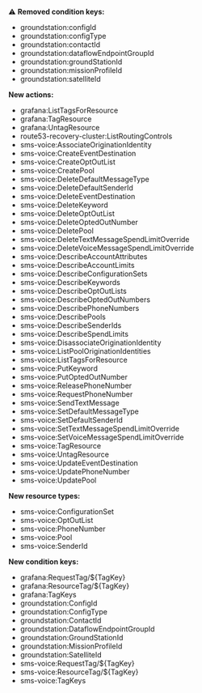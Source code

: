 :warning: **Removed condition keys:**

- groundstation:configId
- groundstation:configType
- groundstation:contactId
- groundstation:dataflowEndpointGroupId
- groundstation:groundStationId
- groundstation:missionProfileId
- groundstation:satelliteId

**New actions:**

- grafana:ListTagsForResource
- grafana:TagResource
- grafana:UntagResource
- route53-recovery-cluster:ListRoutingControls
- sms-voice:AssociateOriginationIdentity
- sms-voice:CreateEventDestination
- sms-voice:CreateOptOutList
- sms-voice:CreatePool
- sms-voice:DeleteDefaultMessageType
- sms-voice:DeleteDefaultSenderId
- sms-voice:DeleteEventDestination
- sms-voice:DeleteKeyword
- sms-voice:DeleteOptOutList
- sms-voice:DeleteOptedOutNumber
- sms-voice:DeletePool
- sms-voice:DeleteTextMessageSpendLimitOverride
- sms-voice:DeleteVoiceMessageSpendLimitOverride
- sms-voice:DescribeAccountAttributes
- sms-voice:DescribeAccountLimits
- sms-voice:DescribeConfigurationSets
- sms-voice:DescribeKeywords
- sms-voice:DescribeOptOutLists
- sms-voice:DescribeOptedOutNumbers
- sms-voice:DescribePhoneNumbers
- sms-voice:DescribePools
- sms-voice:DescribeSenderIds
- sms-voice:DescribeSpendLimits
- sms-voice:DisassociateOriginationIdentity
- sms-voice:ListPoolOriginationIdentities
- sms-voice:ListTagsForResource
- sms-voice:PutKeyword
- sms-voice:PutOptedOutNumber
- sms-voice:ReleasePhoneNumber
- sms-voice:RequestPhoneNumber
- sms-voice:SendTextMessage
- sms-voice:SetDefaultMessageType
- sms-voice:SetDefaultSenderId
- sms-voice:SetTextMessageSpendLimitOverride
- sms-voice:SetVoiceMessageSpendLimitOverride
- sms-voice:TagResource
- sms-voice:UntagResource
- sms-voice:UpdateEventDestination
- sms-voice:UpdatePhoneNumber
- sms-voice:UpdatePool

**New resource types:**

- sms-voice:ConfigurationSet
- sms-voice:OptOutList
- sms-voice:PhoneNumber
- sms-voice:Pool
- sms-voice:SenderId

**New condition keys:**

- grafana:RequestTag/${TagKey}
- grafana:ResourceTag/${TagKey}
- grafana:TagKeys
- groundstation:ConfigId
- groundstation:ConfigType
- groundstation:ContactId
- groundstation:DataflowEndpointGroupId
- groundstation:GroundStationId
- groundstation:MissionProfileId
- groundstation:SatelliteId
- sms-voice:RequestTag/${TagKey}
- sms-voice:ResourceTag/${TagKey}
- sms-voice:TagKeys
